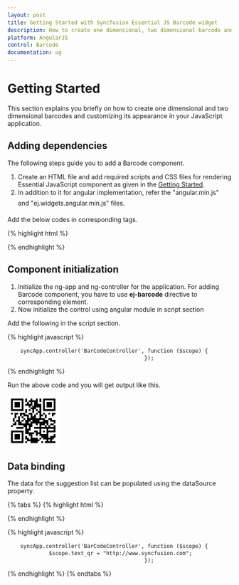 ```yaml
---
layout: post
title: Getting Started with Syncfusion Essential JS Barcode widget
description: How to create one dimensional, two dimensional barcode and customizing the appearance of it.
platform: AngularJS
control: Barcode
documentation: ug
---
```


# Getting Started

This section explains you briefly on how to create one dimensional and two dimensional barcodes and customizing its appearance in your JavaScript application.

## Adding dependencies
The following steps guide you to add a Barcode component.
1.	Create an HTML file and add required scripts and CSS files for rendering Essential JavaScript component as given in the [Getting Started](https://help.syncfusion.com/js/angularjs).
2.	In addition to it for angular implementation, refer the "angular.min.js" and "ej.widgets.angular.min.js" files.

Add the below codes in corresponding tags.

{% highlight html %}

<html ng-app="syncApp">
<head>
    <title>Simple Barcode</title>
    <!-- Add Scripts and CSS for rendering Essential JS components -->
    <link href="css/default-theme/ej.widgets.all.min.css" rel="stylesheet" />
    <script src="scripts/jquery-1.11.3.min.js"></script>
    <script src="scripts/angular.min.js"></script>
    <script src="scripts/ej.web.all.min.js"></script>
    <script src="scripts/ej.widget.angular.min.js"></script>
</head>
<body>
    <div ng-controller="BarcodeCtrl">
        <div id="barcode" ej-barcode e-text="http://www.syncfusion.com">
        </div>
    </div>
</body>
</html>

{% endhighlight %}

## Component initialization

1.	Initialize the ng-app and ng-controller for the application. For adding Barcode component, you have to use **ej-barcode** directive to corresponding element.
2.	Now initialize the control using angular module in script section
 
Add the following in the script section.

{% highlight javascript %}

        syncApp.controller('BarCodeController', function ($scope) {
                                               });

{% endhighlight %}

Run the above code and you will get output like this.

![](getting-started-images\default.png)

## Data binding

The data for the suggestion list can be populated using the dataSource property. 

{% tabs %}
{% highlight html %}

<html ng-app="syncApp">
<head>
    <title>Simple Barcode</title>
    <!-- Add Scripts and CSS for rendering Essential JS components -->
    <link href="css/default-theme/ej.widgets.all.min.css" rel="stylesheet" />
    <script src="scripts/jquery-1.11.3.min.js"></script>
    <script src="scripts/angular.min.js"></script>
    <script src="scripts/ej.web.all.min.js"></script>
    <script src="scripts/ej.widget.angular.min.js"></script>
</head>
<body>
    <div ng-controller="BarcodeCtrl">
        <div id="barcode" ej-barcode e-text="text_qr">
        </div>
    </div>
</body>
</html>

{% endhighlight %}

{% highlight javascript %}

        syncApp.controller('BarCodeController', function ($scope) {
			     $scope.text_qr = "http://www.syncfusion.com";
                                               });

{% endhighlight %}
{% endtabs %}